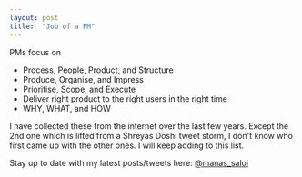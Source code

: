 ```yaml
---
layout: post
title:  "Job of a PM"
---
```


PMs focus on
- Process, People, Product, and Structure
- Produce, Organise, and Impress
- Prioritise, Scope, and Execute
- Deliver right product to the right users in the right time
- WHY, WHAT, and HOW

I have collected these from the internet over the last few years. Except the 2nd one which is lifted from a Shreyas Doshi tweet storm, I don't know who first came up with the other ones. I will keep adding to this list.

Stay up to date with my latest posts/tweets here: [@manas_saloi](http://twitter.com/manas_saloi)
